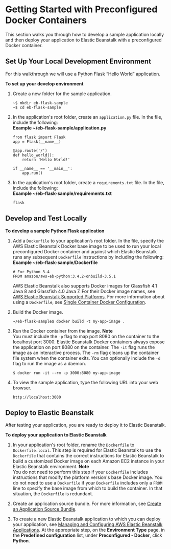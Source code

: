 # Getting Started with Preconfigured Docker Containers<a name="create_deploy_dockerpreconfig.walkthrough"></a>

This section walks you through how to develop a sample application locally and then deploy your application to Elastic Beanstalk with a preconfigured Docker container\.

## Set Up Your Local Development Environment<a name="create_deploy_dockerpreconfig.walkthrough.setup"></a>

For this walkthrough we will use a Python Flask “Hello World” application\.

**To set up your develop environment**

1. Create a new folder for the sample application\.

   ```
   ~$ mkdir eb-flask-sample
   ~$ cd eb-flask-sample
   ```

1. In the application's root folder, create an `application.py` file\. In the file, include the following:  
**Example \~/eb\-flask\-sample/application\.py**  

   ```
   from flask import Flask
   app = Flask(__name__)
   
   @app.route('/')
   def hello_world():
       return 'Hello World!'
   
   if __name__ == '__main__':
       app.run()
   ```

1. In the application's root folder, create a `requirements.txt` file\. In the file, include the following:  
**Example \~/eb\-flask\-sample/requirements\.txt**  

   ```
   flask
   ```

## Develop and Test Locally<a name="create_deploy_dockerpreconfig.walkthrough.dev"></a>

**To develop a sample Python Flask application**

1. Add a `Dockerfile` to your application’s root folder\. In the file, specify the AWS Elastic Beanstalk Docker base image to be used to run your local preconfigured Docker container and against which Elastic Beanstalk runs any subsequent `Dockerfile` instructions by including the following:  
**Example \~/eb\-flask\-sample/Dockerfile**  

   ```
   # For Python 3.4
   FROM amazon/aws-eb-python:3.4.2-onbuild-3.5.1
   ```

   AWS Elastic Beanstalk also supports Docker images for Glassfish 4\.1 Java 8 and Glassfish 4\.0 Java 7\. For their Docker image names, see [AWS Elastic Beanstalk Supported Platforms](concepts.platforms.md)\. For more information about using a `Dockerfile`, see [Single Container Docker Configuration](single-container-docker-configuration.md)\.

1. Build the Docker image\.

   ```
   ~/eb-flask-sample$ docker build -t my-app-image .
   ```

1. Run the Docker container from the image\.
**Note**  
You must include the `-p` flag to map port 8080 on the container to the localhost port 3000\. Elastic Beanstalk Docker containers always expose the application on port 8080 on the container\. The `-it` flag runs the image as an interactive process\. The `-rm` flag cleans up the container file system when the container exits\. You can optionally include the `-d` flag to run the image as a daemon\.

   ```
   $ docker run -it --rm -p 3000:8080 my-app-image
   ```

1. To view the sample application, type the following URL into your web browser\.

   ```
   http://localhost:3000
   ```

## Deploy to Elastic Beanstalk<a name="create_deploy_dockerpreconfig.walkthrough.deploy"></a>

After testing your application, you are ready to deploy it to Elastic Beanstalk\.

**To deploy your application to Elastic Beanstalk**

1. In your application's root folder, rename the `Dockerfile` to `Dockerfile.local`\. This step is required for Elastic Beanstalk to use the `Dockerfile` that contains the correct instructions for Elastic Beanstalk to build a customized Docker image on each Amazon EC2 instance in your Elastic Beanstalk environment\.
**Note**  
You do not need to perform this step if your `Dockerfile` includes instructions that modify the platform version's base Docker image\. You do not need to use a `Dockerfile` if your `Dockerfile` includes only a `FROM` line to specify the base image from which to build the container\. In that situation, the `Dockerfile` is redundant\.

1. Create an application source bundle\. For more information, see [Create an Application Source Bundle](applications-sourcebundle.md)\.

1. To create a new Elastic Beanstalk application to which you can deploy your application, see [Managing and Configuring AWS Elastic Beanstalk Applications](applications.md)\. At the appropriate step, on the **Environment Type** page, in the **Predefined configuration** list, under **Preconfigured \- Docker**, click **Python**\.